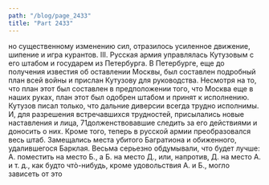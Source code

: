 ```yaml
---
path: "/blog/page_2433"
title: "Part 2433"
---
```


но существенному изменению сил, отразилось усиленное движение, шипение и игра курантов.
III.
Русская армия управлялась Кутузовым с его штабом и государем из Петербурга. В Петербурге, еще до получения известия об оставлении Москвы, был составлен подробный план всей войны и прислан Кутузову для руководства. Несмотря на то, что план этот был составлен в предположении того, что Москва еще в наших руках, план этот был одобрен штабом и принят к исполнению. Кутузов писал только, что дальние диверсии всегда трудно исполнимы. И, для разрешения встречавшихся трудностей, присылались новые наставления и лица, 71долженствовавшие следить за его действиями и доносить о них.
Кроме того, теперь в русской армии преобразовался весь штаб. Замещались места убитого Багратиона и обиженного, удалившегося Барклая. Весьма серьезно обдумывали, что будет лучше: А. поместить на место Б., а Б. на место Д., или, напротив, Д. на место А. и т. д., как будто чтò-нибудь, кроме удовольствия А. и Б., могло зависеть от это
